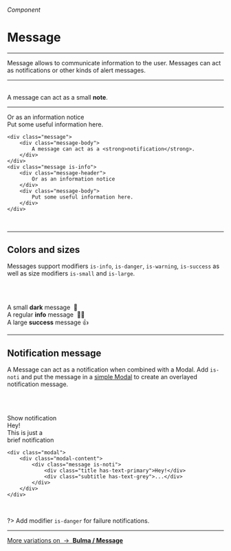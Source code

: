 <h6 class="subtitle is-6 is-uppercase has-text-grey">Component</h6><h1 class="title is-1 is-family-secondary">Message</h1>
<hr class="is-visible">
<p class="subtitle is-5 is-family-secondary">
    <span class="has-text-weight-semibold">Message</span> allows to communicate information to the user. Messages can act as notifications or other kinds of alert messages.
</p>

<hr class="is-visible"><br>

<div class="box is-well is-relaxed is-marginless">
    <div class="message">
        <div class="message-body">
            A message can act as a small <strong>note</strong>.
        </div>
    </div>
    <hr class="is-small">
    <div class="message is-info">
        <div class="message-header">
            Or as an information notice
        </div>
        <div class="message-body">
            Put some useful information here.
        </div>
    </div>
</div>

    <div class="message">
        <div class="message-body">
            A message can act as a <strong>notification</strong>.
        </div>
    </div>
    <div class="message is-info">
        <div class="message-header">
            Or as an information notice
        </div>
        <div class="message-body">
            Put some useful information here.
        </div>
    </div>
<br>

<hr class="is-visible is-large">

<h2 class="title is-4 is-family-sans-serif">Colors and sizes</h2>

Messages support modifiers `is-info`, `is-danger`, `is-warning`, `is-success` as well as size modifiers `is-small` and `is-large`.

<br><br>

<div class="message is-small is-dark">
    <div class="message-body">
        A small <strong>dark</strong> message&nbsp; 👀
    </div>
</div>
<div class="message is-info">
    <div class="message-body">
        A regular <strong>info</strong> message&nbsp; 💁‍♂️
    </div>
</div>
<div class="message is-large is-success">
    <div class="message-body">
        A large <strong>success</strong> message 👍
    </div>
</div>

<hr class="is-visible is-large">

<h2 class="title is-4 is-family-sans-serif">Notification message</h2>

A Message can act as a notification when combined with a Modal. Add `is-noti` and put the message in a <a href="#/modal">simple Modal</a> to create an overlayed notification message.

<br><br>

<div class="box is-well is-large is-marginless has-text-centered">
    <div class="button is-success is-glowing is-beefy" onclick="openModal('3')">Show notification</div>
</div>

<div id="js-modal3" class="modal" onclick="closeModal('3')">
    <div class="modal-content">
        <div class="message is-noti">
            <div class="title has-text-success">Hey!</div>
            <div class="subtitle has-text-grey-dark">This is just a<br>brief notification</div>
        </div>
    </div>
</div>

    <div class="modal">
        <div class="modal-content">
            <div class="message is-noti">
                <div class="title has-text-primary">Hey!</div>
                <div class="subtitle has-text-grey">...</div>
            </div>
        </div>
    </div>
<br>

?> Add modifier `is-danger` for failure notifications. 

<hr>

<a href="https://bulma.io/documentation/components/message/" target="blank" class="box is-bordered">
    More variations on &nbsp;→&nbsp; <strong class="has-text-primary">Bulma / Message</strong>
</a>

